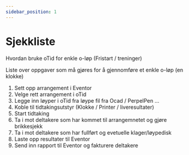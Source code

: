 ```yaml
---
sidebar_position: 1
---
```


# Sjekkliste

Hvordan bruke oTid for enkle o-løp (Fristart / treninger)

Liste over oppgaver som må gjøres for å gjennomføre et enkle o-løp (en klokke)

1. Sett opp arrangement i Eventor
2. Velge rett arrangement i oTid
3. Legge inn løyper i oTid fra løype fil fra Ocad / PerpelPen  ...
4. Koble til tidtakingsutstyr (Klokke / Printer / liveresultater)
5. Start tidtaking
6. Ta i mot deltakere som har kommet til arrangemnetet og gjøre brikkesjekk
7. Ta i mot deltakere som har fullført og evetuelle klager/løypedisk
8. Laste opp resultater til Eventor
9. Send inn rapport til Eventor og fakturere deltakere